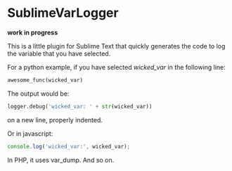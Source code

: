 SublimeVarLogger
=========
**work in progress**

This is a little plugin for Sublime Text that quickly generates the code to log the variable that you have selected.

For a python example, if you have selected *wicked_var* in the following line:

```python
awesome_func(wicked_var)
```

The output would be:

```python
logger.debug('wicked_var: ' + str(wicked_var))
```

on a new line, properly indented.

Or in javascript:

```js
console.log('wicked_var:', wicked_var);
```

In PHP, it uses var_dump. And so on.
